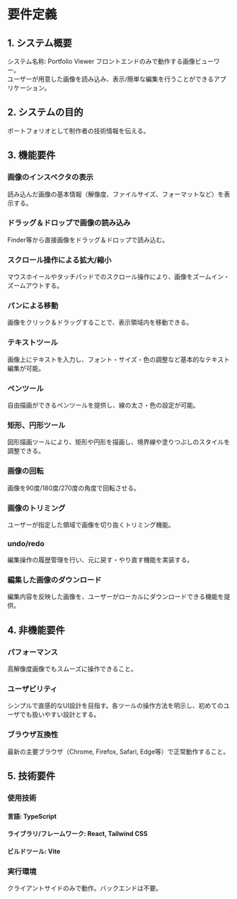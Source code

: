 # 要件定義

## 1. システム概要
システム名称: Portfolio Viewer
フロントエンドのみで動作する画像ビューワー。  
ユーザーが用意した画像を読み込み、表示/簡単な編集を行うことができるアプリケーション。  

## 2. システムの目的
ポートフォリオとして制作者の技術情報を伝える。

## 3. 機能要件
### 画像のインスペクタの表示
読み込んだ画像の基本情報（解像度、ファイルサイズ、フォーマットなど）を表示する。

### ドラッグ＆ドロップで画像の読み込み
Finder等から直接画像をドラッグ＆ドロップで読み込む。

### スクロール操作による拡大/縮小
マウスホイールやタッチパッドでのスクロール操作により、画像をズームイン・ズームアウトする。

### パンによる移動
画像をクリック＆ドラッグすることで、表示領域内を移動できる。

### テキストツール
画像上にテキストを入力し、フォント・サイズ・色の調整など基本的なテキスト編集が可能。

### ペンツール
自由描画ができるペンツールを提供し、線の太さ・色の設定が可能。

### 矩形、円形ツール
図形描画ツールにより、矩形や円形を描画し、境界線や塗りつぶしのスタイルを調整できる。

### 画像の回転
画像を90度/180度/270度の角度で回転させる。

### 画像のトリミング
ユーザーが指定した領域で画像を切り抜くトリミング機能。

### undo/redo
編集操作の履歴管理を行い、元に戻す・やり直す機能を実装する。

### 編集した画像のダウンロード
編集内容を反映した画像を、ユーザーがローカルにダウンロードできる機能を提供。

## 4. 非機能要件
### パフォーマンス
高解像度画像でもスムーズに操作できること。

### ユーザビリティ
シンプルで直感的なUI設計を目指す。各ツールの操作方法を明示し、初めてのユーザでも扱いやすい設計とする。

### ブラウザ互換性
最新の主要ブラウザ（Chrome, Firefox, Safari, Edge等）で正常動作すること。

## 5. 技術要件
### 使用技術
#### 言語: TypeScript
#### ライブラリ/フレームワーク: React, Tailwind CSS
#### ビルドツール: Vite

### 実行環境
クライアントサイドのみで動作。バックエンドは不要。